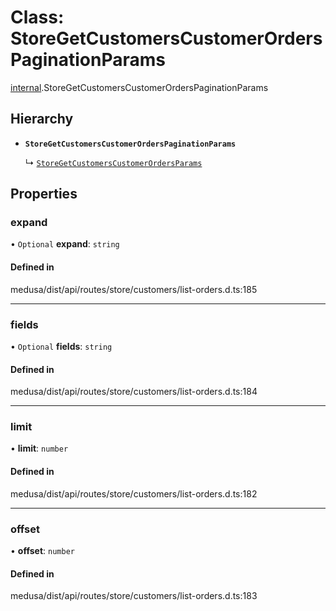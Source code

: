 # Class: StoreGetCustomersCustomerOrdersPaginationParams

[internal](../modules/internal-37.md).StoreGetCustomersCustomerOrdersPaginationParams

## Hierarchy

- **`StoreGetCustomersCustomerOrdersPaginationParams`**

  ↳ [`StoreGetCustomersCustomerOrdersParams`](internal-37.StoreGetCustomersCustomerOrdersParams.md)

## Properties

### expand

• `Optional` **expand**: `string`

#### Defined in

medusa/dist/api/routes/store/customers/list-orders.d.ts:185

___

### fields

• `Optional` **fields**: `string`

#### Defined in

medusa/dist/api/routes/store/customers/list-orders.d.ts:184

___

### limit

• **limit**: `number`

#### Defined in

medusa/dist/api/routes/store/customers/list-orders.d.ts:182

___

### offset

• **offset**: `number`

#### Defined in

medusa/dist/api/routes/store/customers/list-orders.d.ts:183
